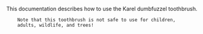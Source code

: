 This documentation describes how to use the Karel dumbfuzzel
        toothbrush.

        Note that this toothbrush is not safe to use for children,
        adults, wildlife, and trees!
